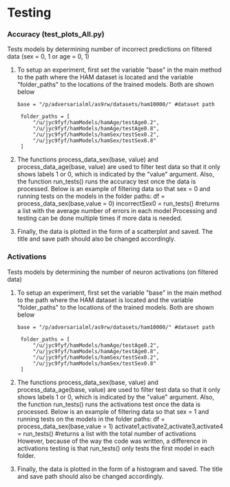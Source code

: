 Testing
=============
### Accuracy (test_plots_All.py)
Tests models by determining number of incorrect predictions on filtered data (sex = 0, 1 or age = 0, 1)

1. To setup an experiment, first set the variable "base" in the main method to the path where the HAM dataset is located and the variable "folder_paths" to the locations of the trained models. Both are shown below

	`base = "/p/adversarialml/as9rw/datasets/ham10000/" #dataset path `

        folder_paths = [
            "/u/jyc9fyf/hamModels/hamAge/testAge0.2",
            "/u/jyc9fyf/hamModels/hamAge/testAge0.8",
            "/u/jyc9fyf/hamModels/hamSex/testSex0.2",
            "/u/jyc9fyf/hamModels/hamSex/testSex0.8"
        ]

2. The functions process_data_sex(base, value) and process_data_age(base, value) are used to filter test data so that it only shows labels 1 or 0, which is indicated by the "value" argument. 
	Also, the function run_tests() runs the accuracy test once the data is processed. Below is an example of filtering data so that sex = 0 and running tests on the models in the folder paths:
	    df = process_data_sex(base,value = 0)
        incorrectSex0 = run_tests() #returns a list with the average number of errors in each model
	Processing and testing can be done multiple times if more data is needed.
3. Finally, the data is plotted in the form of a scatterplot and saved. The title and save path should also be changed accordingly.



### Activations
Tests models by determining the number of neuron activations (on filtered data)

1. To setup an experiment, first set the variable "base" in the main method to the path where the HAM dataset is located and the variable "folder_paths" to the locations of the trained models. Both are shown below

	`base = "/p/adversarialml/as9rw/datasets/ham10000/" #dataset path `

        folder_paths = [
            "/u/jyc9fyf/hamModels/hamAge/testAge0.2",
            "/u/jyc9fyf/hamModels/hamAge/testAge0.8",
            "/u/jyc9fyf/hamModels/hamSex/testSex0.2",
            "/u/jyc9fyf/hamModels/hamSex/testSex0.8"
        ]

2. The functions process_data_sex(base, value) and process_data_age(base, value) are used to filter test data so that it only shows labels 1 or 0, which is indicated by the "value" argument. 
	Also, the function run_tests() runs the activations test once the data is processed. Below is an example of filtering data so that sex = 1 and running tests on the models in the folder paths:
	    df = process_data_sex(base,value = 1)
        activate1,activate2,activate3,activate4 = run_tests() #returns a list with the total number of activations
	However, because of the way the code was written, a difference in activations testing is that run_tests() only tests the first model in each folder.

3. Finally, the data is plotted in the form of a histogram and saved. The title and save path should also be changed accordingly.
